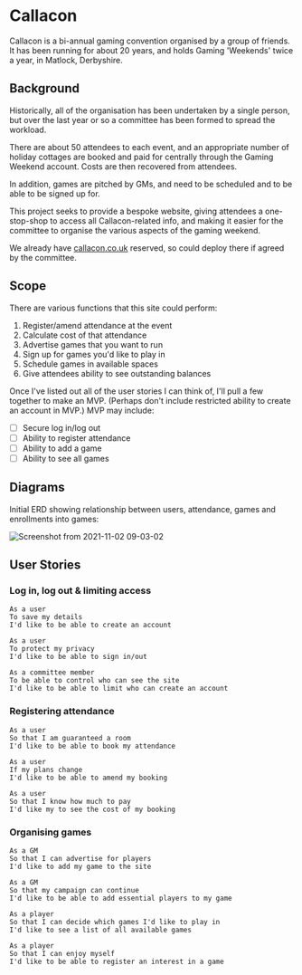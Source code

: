 # Callacon
Callacon is a bi-annual gaming convention organised by a group of friends. It has been running for about 20 years, and holds Gaming 'Weekends' twice a year, in Matlock, Derbyshire.  

## Background

Historically, all of the organisation has been undertaken by a single person, but over the last year or so a committee has been formed to spread the workload.  

There are about 50 attendees to each event, and an appropriate number of holiday cottages are booked and paid for centrally through the Gaming Weekend account. Costs are then recovered from attendees.

In addition, games are pitched by GMs, and need to be scheduled and to be able to be signed up for.

This project seeks to provide a bespoke website, giving attendees a one-stop-shop to access all Callacon-related info, and making it easier for the committee to organise the various aspects of the gaming weekend.

We already have [callacon.co.uk](http://www.callacon.co.uk) reserved, so could deploy there if agreed by the committee.

## Scope
There are various functions that this site could perform:
1. Register/amend attendance at the event
2. Calculate cost of that attendance
3. Advertise games that you want to run
4. Sign up for games you'd like to play in
5. Schedule games in available spaces
6. Give attendees ability to see outstanding balances

Once I've listed out all of the user stories I can think of, I'll pull a few together to make an MVP. (Perhaps don't include restricted ability to create an account in MVP.) MVP may include:
- [ ] Secure log in/log out
- [ ] Ability to register attendance
- [ ] Ability to add a game
- [ ] Ability to see all games
 
## Diagrams
Initial ERD showing relationship between users, attendance, games and enrollments into games:

![Screenshot from 2021-11-02 09-03-02](https://user-images.githubusercontent.com/62619601/139821826-89a6c2bc-512c-4907-aa2d-f125e280b8aa.png)

## User Stories
### Log in, log out & limiting access

```
As a user
To save my details
I'd like to be able to create an account
```
```
As a user
To protect my privacy
I'd like to be able to sign in/out
```
```
As a committee member
To be able to control who can see the site
I'd like to be able to limit who can create an account
```

### Registering attendance
```
As a user
So that I am guaranteed a room
I'd like to be able to book my attendance
```
```
As a user
If my plans change
I'd like to be able to amend my booking
```
```
As a user
So that I know how much to pay
I'd like my to see the cost of my booking
```

### Organising games
```
As a GM
So that I can advertise for players
I'd like to add my game to the site
```
```
As a GM
So that my campaign can continue
I'd like to be able to add essential players to my game
```
```
As a player
So that I can decide which games I'd like to play in
I'd like to see a list of all available games
```
```
As a player
So that I can enjoy myself
I'd like to be able to register an interest in a game
```
